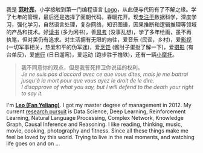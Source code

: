 我是 [**范叶亮**](https://leovan.me)，小学接触到第一门编程语言 [Logo](https://zh.wikipedia.org/wiki/Logo_(程序语言))，从此便与代码有了不解之缘。学了七年的管理，最后还是选择了面朝代码，春暖花开。现[专注于](https://leovan.me/cn/resume/)数据科学，深度学习，强化学习，自然语言处理，复杂网络，知识图谱，因果推断和逻辑推理等领域的产品和技术。好[读书](https://leovan.me/books/) (多为闲书)，善[思考](https://leovan.me/categories/思考/) (没事乱想)，学了多年绘画，虽不再执笔，但对美仍有追求。对生活拥有无限的向往，爱音乐 (民谣，乡村)，爱[影视](https://leovan.me/videos/) (一切军事相关，热爱和平的伪军迷)，爱[烹饪](https://leovan.me/cooking/) (酱肘子蛋挞了解一下)，爱[摄影](https://leovan.me/photography/) (有台单反)，爱[旅行](https://leovan.me/categories/旅行/) (日日遛弯)，爱运动 (跑步胜于撸铁)，还有一辆[小摩托](https://leovan.me/motorcycle/)。

> 我不同意你的观点，但是我誓死捍卫你说话的权利。  
> _Je ne suis pas d'accord avec ce que vous dites, mais je me battrai jusqu'à la mort pour que vous ayez le droit de le dire._  
> _I disapprove of what you say, but I will defend to the death your right to say it._

I'm [**Leo (Fan Yeliang)**](https://leovan.me). I got my master degree of management in 2012. My current [research pursuit](https://leovan.me/en/resume/) is Data Science, Deep Learning, Reinforcement Learning, Natural Language Processing, Complex Network, Knowledge Graph, Causal Inference and Reasoning. I like reading, thinking, music, movie, cooking, photography and fitness. Since all these things make me feel be loved by this world. Trying to live in the real moments, and watching life goes on and on ...
